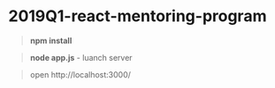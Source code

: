 # 2019Q1-react-mentoring-program

> **npm install**

> **node app.js** - luanch server

> open http://localhost:3000/